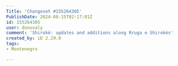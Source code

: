 ```yaml
---
Title: 'Changeset #155264305'
PublishDate: 2024-08-15T02:17:01Z
id: 155264305
user: donovaly
comment: 'Shirokë: updates and additions along Rruga e Shirokës'
created_by: iD 2.29.0
tags:
- Montenegro

---
```

